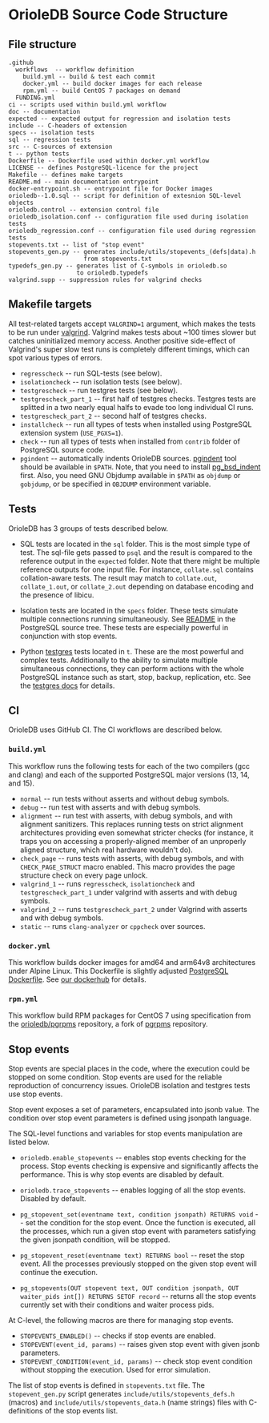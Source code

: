 OrioleDB Source Code Structure
==============================

File structure
--------------

```
.github
  workflows  -- workflow definition
    build.yml -- build & test each commit
    docker.yml -- build docker images for each release
    rpm.yml -- build CentOS 7 packages on demand
  FUNDING.yml
ci -- scripts used within build.yml workflow
doc -- documentation
expected -- expected output for regression and isolation tests
include -- C-headers of extension
specs -- isolation tests
sql -- regression tests
src -- C-sources of extension
t -- python tests
Dockerfile -- Dockerfile used within docker.yml workflow
LICENSE -- defines PostgreSQL-licence for the project
Makefile -- defines make targets
README.md -- main documentation entrypoint
docker-entrypoint.sh -- entrypoint file for Docker images
orioledb--1.0.sql -- script for definition of extesnion SQL-level objects
orioledb.control -- extension control file
orioledb_isolation.conf -- configuration file used during isolation tests
orioledb_regression.conf -- configuration file used during regression tests
stopevents.txt -- list of "stop event"
stopevents_gen.py -- generates include/utils/stopevents_(defs|data).h
                     from stopevents.txt
typedefs_gen.py -- generates list of C-symbols in orioledb.so
                   to orioledb.typedefs
valgrind.supp -- suppression rules for valgrind checks
```

Makefile targets
----------------

All test-related targets accept `VALGRIND=1` argument, which makes the tests to
be run under [valgrind](https://valgrind.org/).  Valgrind makes tests about ~100
times slower but catches uninitialized memory access.  Another positive
side-effect of Valgrind's super slow test runs is completely different timings,
which can spot various types of errors.

 * `regresscheck` -- run SQL-tests (see below).
 * `isolationcheck` -- run isolation tests (see below).
 * `testgrescheck` -- run testgres tests (see below).
 * `testgrescheck_part_1` -- first half of testgres checks.  Testgres tests are
                             splitted in a two nearly equal halfs to evade
                             too long individual CI runs.
 * `testgrescheck_part_2` -- second half of testgres checks.
 * `installcheck` -- run all types of tests when installed using PostgreSQL
                     extension system (`USE_PGXS=1`).
 * `check` -- run all types of tests when installed from `contrib` folder of
              PostgreSQL source code.
 * `pgindent` -- automatically indents OrioleDB sources.
   [pgindent](https://github.com/postgres/postgres/blob/master/src/tools/pgindent/pgindent) 
   tool should be available in `$PATH`.  Note, that you need to install
   [pg_bsd_indent](https://git.postgresql.org/gitweb/?p=pg_bsd_indent.git;a=summary)
   first.  Also, you need GNU Objdump available in `$PATH` as `objdump` or
   `gobjdump`, or be specified in `OBJDUMP` environment variable.


Tests
-----

OrioleDB has 3 groups of tests described below.

 * SQL tests are located in the `sql` folder.  This is the most simple type of
   test. The sql-file gets passed to `psql` and the result is compared to
   the reference output in the `expected` folder.  Note that there might be
   multiple reference outputs for one input file.  For instance, `collate.sql`
   contains collation-aware tests.  The result may match to `collate.out`,
   `collate_1.out`, or `collate_2.out` depending on database encoding and the
   presence of libicu.

 * Isolation tests are located in the `specs` folder.  These tests simulate
   multiple connections running simultaneously.  See
   [README](https://github.com/postgres/postgres/blob/master/src/test/isolation/README)
   in the PostgreSQL source tree.  These tests are especially powerful in
   conjunction with stop events.

 * Python [testgres](https://pypi.org/project/testgres/) tests located in `t`.
   These are the most powerful and complex tests.  Additionally to the ability
   to simulate multiple simultaneous connections, they can perform actions with
   the whole PostgreSQL instance such as start, stop, backup, replication, etc.
   See the [testgres docs](https://postgrespro.github.io/testgres/) for details.

CI
--

OrioleDB uses GitHub CI.  The CI workflows are described below.

### `build.yml`

This workflow runs the following tests for each of the two compilers (gcc and
clang) and each of the supported PostgreSQL major versions (13, 14, and 15).

 * `normal` -- run tests without asserts and without debug symbols.
 * `debug` -- run test with asserts and with debug symbols.
 * `alignment` -- run test with asserts, with debug symbols, and with alignment
                  sanitizers.  This replaces running tests on strict alignment
                  architectures providing even somewhat stricter checks
                  (for instance, it traps you on accessing a properly-aligned
                  member of an unproperly aligned structure, which real hardware
                  wouldn't do).
 * `check_page` -- runs tests with asserts, with debug symbols, and with
                   `CHECK_PAGE_STRUCT` macro enabled.  This macro provides
                   the page structure check on every page unlock.
 * `valgrind_1` -- runs `regresscheck`, `isolationcheck` and
                   `testgrescheck_part_1` under valgrind with asserts and
                   with debug symbols.
 * `valgrind_2` -- runs `testgrescheck_part_2` under Valgrind with asserts and
                   with debug symbols.
 * `static` -- runs `clang-analyzer` or `cppcheck` over sources.

### `docker.yml`

This workflow builds docker images for amd64 and arm64v8 architectures under
Alpine Linux.  This Dockerfile is slightly adjusted
[PostgreSQL Dockerfile](https://github.com/docker-library/postgres).
See [our dockerhub](https://hub.docker.com/r/orioledb/orioledb) for details.

### `rpm.yml`

This workflow build RPM packages for CentOS 7 using specification from the
[orioledb/pgrpms](https://github.com/orioledb/pgrpms) repository, a fork
of [pgrpms](https://git.postgresql.org/gitweb/?p=pgrpms.git;a=summary)
repository.

Stop events
-----------

Stop events are special places in the code, where the execution could be stopped
on some condition.  Stop events are used for the reliable reproduction of
concurrency issues.  OrioleDB isolation and testgres tests use stop events.

Stop event exposes a set of parameters, encapsulated into jsonb value.  The
condition over stop event parameters is defined using jsonpath
language.

The SQL-level functions and variables for stop events manipulation are listed
below.

 * `orioledb.enable_stopevents` -- enables stop events checking for the process.
    Stop events checking is expensive and significantly affects the performance.
    This is why stop events are disabled by default.

 * `orioledb.trace_stopevents` -- enables logging of all the stop events.
    Disabled by default.

 * `pg_stopevent_set(eventname text, condition jsonpath) RETURNS void` --
    set the condition for the stop event.  Once the function is executed, all
    the processes, which run a given stop event with parameters satisfying
    the given jsonpath condition, will be stopped.

 * `pg_stopevent_reset(eventname text) RETURNS bool` --
    reset the stop event.  All the processes previously stopped on the given
    stop event will continue the execution.

 * `pg_stopevents(OUT stopevent text, OUT condition jsonpath, OUT waiter_pids int[]) RETURNS SETOF record` --
    returns all the stop events currently set with their conditions and
    waiter process pids.

At C-level, the following macros are there for managing stop events.

 * `STOPEVENTS_ENABLED()` -- checks if stop events are enabled.
 * `STOPEVENT(event_id, params)` -- raises given stop event with given jsonb
                                    parameters.
 * `STOPEVENT_CONDITION(event_id, params)` -- check stop event condition without
                                              stopping the execution.  Used for
                                              error simulation.

The list of stop events is defined in `stopevents.txt` file.  The
`stopevent_gen.py` script generates `include/utils/stopevents_defs.h` (macros)
and `include/utils/stopevents_data.h` (name strings) files with C-definitions
of the stop events list.
